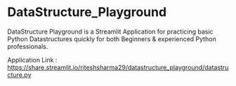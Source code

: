 # DataStructure_Playground
DataStructure Playground is a Streamlit Application for practicing basic Python Datastructures quickly for both Beginners & experienced Python professionals. <br>

Application Link : https://share.streamlit.io/riteshsharma29/datastructure_playground/datastructure.py
